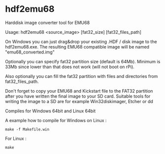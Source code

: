 # hdf2emu68
Harddisk image converter tool for EMU68

Usage: hdf2emu68 <source_image> [fat32_size] [fat32_files_path]

On Windows you can just drag&drop your existing .HDF / disk image to the hdf2emu68.exe.
The resulting EMU68 compatible image will be named "emu68_converted.img"

Optionally you can specify fat32 partition size (default is 64Mb). Minimum is 33Mb since lower than that does not work (will not boot on rPi).

Also optionally you can fill the fat32 partition with files and directories from fat32_files_path.

Don't forget to copy your EMU68 and Kickstart file to the FAT32 partition after you 
have written the final image to your SD card. Suitable tools for writing the image to
a SD are for example Win32diskimager, Etcher or dd


Compiles for Windows 64bit and Linux 64bit

A example how to compile for Windows on Linux :
```
make -f Makefile.win
```

For Linux :
```
make
```
